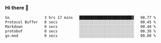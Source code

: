### Hi there 👋

<!--
**yeya24/yeya24** is a ✨ _special_ ✨ repository because its `README.md` (this file) appears on your GitHub profile.

Here are some ideas to get you started:

- 🔭 I’m currently working on ...
- 🌱 I’m currently learning ...
- 👯 I’m looking to collaborate on ...
- 🤔 I’m looking for help with ...
- 💬 Ask me about ...
- 📫 How to reach me: ...
- 😄 Pronouns: ...
- ⚡ Fun fact: ...
-->

<!--START_SECTION:waka-->

```txt
Go                3 hrs 17 mins   ████████████████████████▓   98.77 %
Protocol Buffer   0 secs          ░░░░░░░░░░░░░░░░░░░░░░░░░   00.45 %
Markdown          0 secs          ░░░░░░░░░░░░░░░░░░░░░░░░░   00.40 %
protobuf          0 secs          ░░░░░░░░░░░░░░░░░░░░░░░░░   00.38 %
go.mod            0 secs          ░░░░░░░░░░░░░░░░░░░░░░░░░   00.00 %
```

<!--END_SECTION:waka-->
